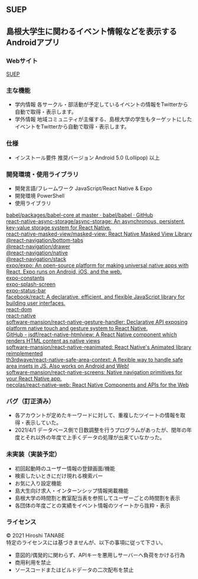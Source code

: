 ## SUEP
## 島根大学生に関わるイベント情報などを表示するAndroidアプリ
### Webサイト
<a href="https://suep.netlify.app/" target="_blank">SUEP</a>
### 主な機能
- 学内情報
各サークル・部活動が予定しているイベントの情報をTwitterから自動で取得・表示します。
- 学外情報
地域コミュニティが主催する、島根大学の学生もターゲットにしたイベントをTwitterから自動で取得・表示します。
### 仕様
- インストール要件
推奨バージョン Android 5.0 (Lollipop) 以上
### 開発環境・使用ライブラリ
- 開発言語/フレームワーク JavaScript/React Native & Expo
- 開発環境 PowerShell
- 使用ライブラリ<br>

<a href="https://github.com/babel/babel/tree/master/packages/babel-core" target="_blank">babel/packages/babel-core at master · babel/babel · GitHub</a><br>
<a href="https://github.com/react-native-async-storage/async-storage.git" target="_blank">react-native-async-storage/async-storage: An asynchronous, persistent, key-value storage system for React Native.</a><br>
<a href="https://github.com/react-native-community/react-native-masked-view.git" target="_blank">react-native-masked-view/masked-view: React Native Masked View Library</a><br>
<a href="https://github.com/react-navigation/react-navigation.git" target="_blank">@react-navigation/bottom-tabs</a><br>
<a href="https://github.com/react-navigation/react-navigation.git" target="_blank">@react-navigation/drawer</a><br>
<a href="https://github.com/react-navigation/react-navigation.git" target="_blank">@react-navigation/native</a><br>
<a href="https://github.com/react-navigation/react-navigation.git" target="_blank">@react-navigation/stack</a><br>
<a href="https://github.com/expo/expo.git" target="_blank">expo/expo: An open-source platform for making universal native apps with React. Expo runs on Android, iOS, and the web.</a><br>
<a href="https://github.com/expo/expo.git" target="_blank">expo-constants</a><br>
<a href="https://github.com/expo/expo.git" target="_blank">expo-splash-screen</a><br>
<a href="https://github.com/expo/expo.git" target="_blank">expo-status-bar</a><br>
<a href="https://github.com/facebook/react.git" target="_blank">facebook/react: A declarative, efficient, and flexible JavaScript library for building user interfaces.</a><br>
<a href="https://github.com/facebook/react.git" target="_blank">react-dom</a><br>
<a href="https://github.com/facebook/react-native#readme" target="_blank">react-native</a><br>
<a href="https://github.com/software-mansion/react-native-gesture-handler.git" target="_blank">software-mansion/react-native-gesture-handler: Declarative API exposing platform native touch and gesture system to React Native.</a><br>
<a href="https://github.com/jsdf/react-native-htmlview" target="_blank">GitHub - jsdf/react-native-htmlview: A React Native component which renders HTML content as native views</a><br>
<a href="https://github.com/software-mansion/react-native-reanimated.git" target="_blank">software-mansion/react-native-reanimated: React Native&#39;s Animated library reimplemented</a><br>
<a href="https://github.com/th3rdwave/react-native-safe-area-context.git" target="_blank">th3rdwave/react-native-safe-area-context: A flexible way to handle safe area insets in JS. Also works on Android and Web!</a><br>
<a href="https://github.com/kmagiera/react-native-screens.git" target="_blank">software-mansion/react-native-screens: Native navigation primitives for your React Native app.</a><br>
<a href="https://github.com/necolas/react-native-web#readme" target="_blank">necolas/react-native-web: React Native Components and APIs for the Web</a><br>

### バグ（訂正済み）
- 各アカウントが定めたキーワードに対して、重複したツイートの情報を取得・表示していた。
- 2021/4/1 データベース側で日数調整を行うプログラムがあったが、閏年の年度とそれ以外の年度で上手くデータの処理が出来ていなかった。

### 未実装（実装予定）
- 初回起動時のユーザー情報の登録画面/機能
- 検索したいときにだけ現れる検索バー
- お気に入り設定機能
- 島大生向け求人・インターンシップ情報掲載機能
- 島根大学の時間割と教室配当表を参照してユーザーごとの時間割を表示
- 各団体の年度ごとの実績をイベント情報のツイートから抜粋・表示

### ライセンス
© 2021 Hiroshi TANABE<br>
特定のライセンスには基づきませんが、以下の事項に従って下さい。
- 意図的/偶発的に関わらず、APIキーを悪用しサーバーへ負荷をかける行為
- 商用利用を禁止
- ソースコードまたはビルドデータの二次配布を禁止
